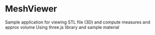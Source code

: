 # MeshViewer
Sample application for viewing STL file (3D) and compute measures and approx volume
Using three.js library and sample material
